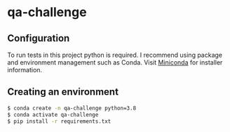 # qa-challenge

## Configuration

To run tests in this project python is required.
I recommend using package and environment management such as Conda. Visit [Miniconda](https://docs.conda.io/en/latest/miniconda.html) 
for installer information.

## Creating an environment

```bash
$ conda create -n qa-challenge python=3.8 
$ conda activate qa-challenge
$ pip install -r requirements.txt
```

 